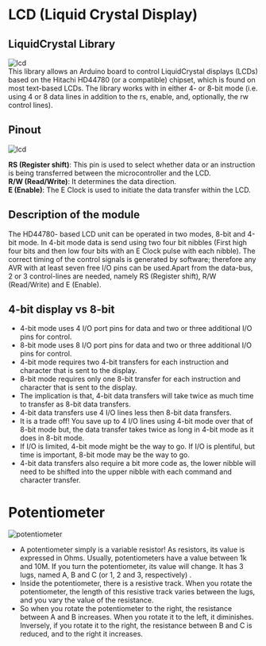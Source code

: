 # LCD (Liquid Crystal Display)

## LiquidCrystal Library
![lcd](https://user-images.githubusercontent.com/32713072/36920539-6e17ed28-1e7a-11e8-8add-a9eda4d0c6ce.PNG) <br/>
This library allows an Arduino board to control LiquidCrystal displays (LCDs) based on the Hitachi HD44780 (or a compatible) chipset, which is found on most text-based LCDs. The library works with in either 4- or 8-bit mode (i.e. using 4 or 8 data lines in addition to the rs, enable, and, optionally, the rw control lines).

## Pinout
![lcd](https://user-images.githubusercontent.com/32713072/36919334-596b754c-1e76-11e8-9c25-c3821d5714d6.jpg)

**RS (Register shift)**: This pin is used to select whether data or an instruction is being transferred between the microcontroller and the LCD. <br/>
**R/W (Read/Write)**: It determines the data direction. <br/>
**E (Enable)**: The E Clock is used to initiate the data transfer within the LCD. <br/>

## Description of the module
The HD44780- based LCD unit can be operated in two modes, 8-bit and 4-bit mode. In 4-bit mode data is send using two four bit nibbles (First high four bits and then low four bits with an E Clock pulse with each nibble). The correct timing of the control signals is generated by software; therefore any AVR with at least seven free I/O pins can be used.Apart from the data-bus, 2 or 3 control-lines are needed, namely RS (Register shift), R/W (Read/Write) and E (Enable).

## 4-bit display vs 8-bit
-	4-bit mode uses 4 I/O port pins for data and two or three additional I/O pins for control.
-	8-bit mode uses 8 I/O port pins for data and two or three additional I/O pins for control.
-	4-bit mode requires two 4-bit transfers for each instruction and character that is sent to the display.
-	8-bit mode requires only one 8-bit transfer for each instruction and character that is sent to the display.
-	The implication is that, 4-bit data transfers will take twice as much time to transfer as 8-bit data transfers.
-	4-bit data transfers use 4 I/O lines less then 8-bit data fransfers.
-	It is a trade off! You save up to 4 I/O lines using 4-bit mode over that of 8-bit mode but, the data transfer takes twice as long in 4-bit mode as it does in 8-bit mode.
-	If I/O is limited, 4-bit mode might be the way to go. If I/O is plentiful, but time is important, 8-bit mode may be the way to go.
-	4-bit data transfers also require a bit more code as, the lower nibble will need to be shifted into the upper nibble with each command and character transfer.

# Potentiometer
![potentiometer](https://user-images.githubusercontent.com/32713072/36919417-a89722ce-1e76-11e8-9b83-5d0671b95714.jpg)

-	A potentiometer simply is a variable resistor! As resistors, its value is expressed in Ohms. Usually, potentiometers have a value between 1k and 10M. If you turn the potentiometer, its value will change. It has 3 lugs, named A, B and C (or 1, 2 and 3, respectively) .
-	Inside the potentiometer, there is a resistive track. When you rotate the potentiometer, the length of this resistive track varies between the lugs, and you vary the value of the resistance.
-	So when you rotate the potentiometer to the right, the resistance between A and B increases. When you rotate it to the left, it diminishes.
Inversely, if you rotate it to the right, the resistance between B and C is reduced, and to the right it increases.
